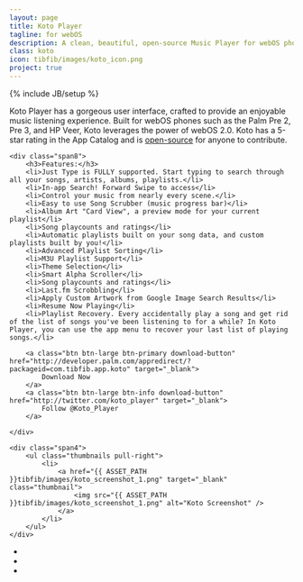 ```yaml
---
layout: page
title: Koto Player
tagline: for webOS
description: A clean, beautiful, open-source Music Player for webOS phones.
class: koto
icon: tibfib/images/koto_icon.png
project: true
---
```

{% include JB/setup %}

Koto Player has a gorgeous user interface, crafted to provide an enjoyable music listening experience. Built for webOS phones such as the Palm Pre 2, Pre 3, and HP Veer, Koto leverages the power of webOS 2.0. Koto has a 5-star rating in the App Catalog and is <a href="{{ page.github }}">open-source</a> for anyone to contribute.

<div class="row">

	<div class="span8">
		<h3>Features:</h3>
		<li>Just Type is FULLY supported. Start typing to search through all your songs, artists, albums, playlists.</li>
		<li>In-app Search! Forward Swipe to access</li>
		<li>Control your music from nearly every scene.</li>
		<li>Easy to use Song Scrubber (music progress bar)</li>
		<li>Album Art "Card View", a preview mode for your current playlist</li>
		<li>Song playcounts and ratings</li>
		<li>Automatic playlists built on your song data, and custom playlists built by you!</li>
		<li>Advanced Playlist Sorting</li>
		<li>M3U Playlist Support</li>
		<li>Theme Selection</li>
		<li>Smart Alpha Scroller</li>
		<li>Song playcounts and ratings</li>
		<li>Last.fm Scrobbling</li>
		<li>Apply Custom Artwork from Google Image Search Results</li>
		<li>Resume Now Playing</li>
		<li>Playlist Recovery. Every accidentally play a song and get rid of the list of songs you've been listening to for a while? In Koto Player, you can use the app menu to recover your last list of playing songs.</li>
				
		<a class="btn btn-large btn-primary download-button" href="http://developer.palm.com/appredirect/?packageid=com.tibfib.app.koto" target="_blank">
			Download Now
		</a>
		<a class="btn btn-large btn-info download-button" href="http://twitter.com/koto_player" target="_blank">
			Follow @Koto_Player
		</a>
			
	</div>

	<div class="span4">
		<ul class="thumbnails pull-right">
			<li>
		    	<a href="{{ ASSET_PATH }}tibfib/images/koto_screenshot_1.png" target="_blank" class="thumbnail">
					<img src="{{ ASSET_PATH }}tibfib/images/koto_screenshot_1.png" alt="Koto Screenshot" />
		    	</a>
			</li>
		</ul>
	</div>
</div>

<ul class="thumbnails">
	<li class="span4">
    	<a href="{{ ASSET_PATH }}tibfib/images/koto_screenshot_2.png" target="_blank" class="thumbnail">
    		<img src="{{ ASSET_PATH }}tibfib/images/koto_screenshot_2.png" alt="" title="Koto Screenshot" />
    	</a>
	</li>
	<li class="span4">
    	<a href="{{ ASSET_PATH }}tibfib/images/koto_screenshot_3.png" target="_blank" class="thumbnail">
    		<img src="{{ ASSET_PATH }}tibfib/images/koto_screenshot_3.png" alt="" title="Koto Screenshot" />
    	</a>
	</li>
	<li class="span4">
    	<a href="{{ ASSET_PATH }}tibfib/images/koto_screenshot_4.png" target="_blank" class="thumbnail">
    		<img src="{{ ASSET_PATH }}tibfib/images/koto_screenshot_4.png" alt="" title="Koto Screenshot" />
    	</a>
	</li>
</ul>

